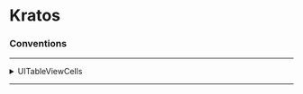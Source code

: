 # Kratos

### Conventions

---

<details><summary>UITableViewCells</summary><p>

> To reduce stringyness within the application, each tableViewCell should have a string static variable named `identifier`. This should be a string defined as such: 

```

class TableViewCell: UITableViewCell { 
  static let identifier = String(describing: TableViewCell.self) 
}

```

> Cells should always have a configuration function that lays out the cell. A cells' content should not be set or altered from the TableView class if possible. Cell's should be completely responsible for their own behavior.

</p></details>

---
